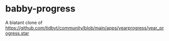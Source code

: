 # babby-progress

A blatant clone of https://github.com/tidbyt/community/blob/main/apps/yearprogress/year_progress.star 